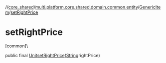 //[core_shared](../../../index.md)/[multi.platform.core.shared.domain.common.entity](../index.md)/[GenericItem](index.md)/[setRightPrice](set-right-price.md)

# setRightPrice

[common]\

public final [Unit](https://kotlinlang.org/api/latest/jvm/stdlib/kotlin/-unit/index.html)[setRightPrice](set-right-price.md)([String](https://docs.oracle.com/javase/8/docs/api/java/lang/String.html)rightPrice)
